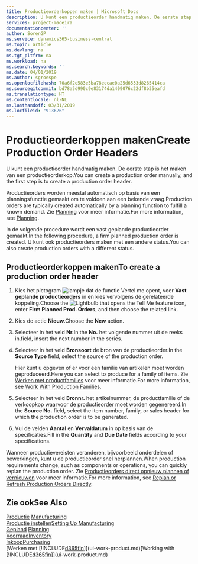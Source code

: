 ```yaml
---
title: Productieorderkoppen maken | Microsoft Docs
description: U kunt een productieorder handmatig maken. De eerste stap is het maken van een productieorderkop.
services: project-madeira
documentationcenter: ''
author: SorenGP
ms.service: dynamics365-business-central
ms.topic: article
ms.devlang: na
ms.tgt_pltfrm: na
ms.workload: na
ms.search.keywords: ''
ms.date: 04/01/2019
ms.author: sgroespe
ms.openlocfilehash: 70a6f2e583e5ba78eecae0a25d6533d8265414ca
ms.sourcegitcommit: bd78a5d990c9e83174da1409076c22df8b35eafd
ms.translationtype: HT
ms.contentlocale: nl-NL
ms.lasthandoff: 03/31/2019
ms.locfileid: "913626"
---
```

# <a name="create-production-order-headers"></a><span data-ttu-id="c87b2-103">Productieorderkoppen maken</span><span class="sxs-lookup"><span data-stu-id="c87b2-103">Create Production Order Headers</span></span>
<span data-ttu-id="c87b2-104">U kunt een productieorder handmatig maken. De eerste stap is het maken van een productieorderkop.</span><span class="sxs-lookup"><span data-stu-id="c87b2-104">You can create a production order manually, and the first step is to create a production order header.</span></span>

<span data-ttu-id="c87b2-105">Productieorders worden meestal automatisch op basis van een planningsfunctie gemaakt om te voldoen aan een bekende vraag.</span><span class="sxs-lookup"><span data-stu-id="c87b2-105">Production orders are typically created automatically by a planning function to fulfill a known demand.</span></span> <span data-ttu-id="c87b2-106">Zie [Planning](production-planning.md) voor meer informatie.</span><span class="sxs-lookup"><span data-stu-id="c87b2-106">For more information, see [Planning](production-planning.md).</span></span>   

<span data-ttu-id="c87b2-107">In de volgende procedure wordt een vast geplande productieorder gemaakt.</span><span class="sxs-lookup"><span data-stu-id="c87b2-107">In the following procedure, a firm planned production order is created.</span></span> <span data-ttu-id="c87b2-108">U kunt ook productieorders maken met een andere status.</span><span class="sxs-lookup"><span data-stu-id="c87b2-108">You can also create production orders with a different status.</span></span>  

## <a name="to-create-a-production-order-header"></a><span data-ttu-id="c87b2-109">Productieorderkoppen maken</span><span class="sxs-lookup"><span data-stu-id="c87b2-109">To create a production order header</span></span>  
1.  <span data-ttu-id="c87b2-110">Kies het pictogram ![lampje dat de functie Vertel me opent](media/ui-search/search_small.png "Vertel me wat u wilt doen"), voer **Vast geplande productieorders** in en kies vervolgens de gerelateerde koppeling.</span><span class="sxs-lookup"><span data-stu-id="c87b2-110">Choose the ![Lightbulb that opens the Tell Me feature](media/ui-search/search_small.png "Tell me what you want to do") icon, enter **Firm Planned Prod. Orders**, and then choose the related link.</span></span>  
2.  <span data-ttu-id="c87b2-111">Kies de actie **Nieuw**.</span><span class="sxs-lookup"><span data-stu-id="c87b2-111">Choose the **New** action.</span></span>  
3.  <span data-ttu-id="c87b2-112">Selecteer in het veld **Nr.**</span><span class="sxs-lookup"><span data-stu-id="c87b2-112">In the **No.**</span></span> <span data-ttu-id="c87b2-113">het volgende nummer uit de reeks in.</span><span class="sxs-lookup"><span data-stu-id="c87b2-113">field, insert the next number in the series.</span></span>  
4.  <span data-ttu-id="c87b2-114">Selecteer in het veld **Bronsoort** de bron van de productieorder.</span><span class="sxs-lookup"><span data-stu-id="c87b2-114">In the **Source Type** field, select the source of the production order.</span></span>

    <span data-ttu-id="c87b2-115">Hier kunt u opgeven of er voor een familie van artikelen moet worden geproduceerd.</span><span class="sxs-lookup"><span data-stu-id="c87b2-115">Here you can select to produce for a family of items.</span></span> <span data-ttu-id="c87b2-116">Zie [Werken met productfamilies](production-how-work-family.md) voor meer informatie.</span><span class="sxs-lookup"><span data-stu-id="c87b2-116">For more information, see [Work With Production Families](production-how-work-family.md).</span></span>
5.  <span data-ttu-id="c87b2-117">Selecteer in het veld **Bronnr.** het artikelnummer, de productfamilie of de verkoopkop waarvoor de productieorder moet worden gegenereerd.</span><span class="sxs-lookup"><span data-stu-id="c87b2-117">In the **Source No.** field, select the item number, family, or sales header for which the production order is to be generated.</span></span>  
6.  <span data-ttu-id="c87b2-118">Vul de velden **Aantal** en **Vervaldatum** in op basis van de specificaties.</span><span class="sxs-lookup"><span data-stu-id="c87b2-118">Fill in the **Quantity** and **Due Date** fields according to your specifications.</span></span>  

<span data-ttu-id="c87b2-119">Wanneer productievereisten veranderen, bijvoorbeeld onderdelen of bewerkingen, kunt u de productieorder snel herplannen.</span><span class="sxs-lookup"><span data-stu-id="c87b2-119">When production requirements change, such as components or operations, you can quickly replan the production order.</span></span> <span data-ttu-id="c87b2-120">Zie [Productieorders direct opnieuw plannen of vernieuwen](production-how-to-replan-refresh-production-orders.md) voor meer informatie.</span><span class="sxs-lookup"><span data-stu-id="c87b2-120">For more information, see [Replan or Refresh Production Orders Directly](production-how-to-replan-refresh-production-orders.md).</span></span> 

## <a name="see-also"></a><span data-ttu-id="c87b2-121">Zie ook</span><span class="sxs-lookup"><span data-stu-id="c87b2-121">See Also</span></span>  
<span data-ttu-id="c87b2-122">[Productie](production-manage-manufacturing.md)  </span><span class="sxs-lookup"><span data-stu-id="c87b2-122">[Manufacturing](production-manage-manufacturing.md)  </span></span>  
[<span data-ttu-id="c87b2-123">Productie instellen</span><span class="sxs-lookup"><span data-stu-id="c87b2-123">Setting Up Manufacturing</span></span>](production-configure-production-processes.md)  
<span data-ttu-id="c87b2-124">[Gepland](production-planning.md)    </span><span class="sxs-lookup"><span data-stu-id="c87b2-124">[Planning](production-planning.md)    </span></span>  
[<span data-ttu-id="c87b2-125">Voorraad</span><span class="sxs-lookup"><span data-stu-id="c87b2-125">Inventory</span></span>](inventory-manage-inventory.md)  
[<span data-ttu-id="c87b2-126">Inkoop</span><span class="sxs-lookup"><span data-stu-id="c87b2-126">Purchasing</span></span>](purchasing-manage-purchasing.md)  
<span data-ttu-id="c87b2-127">[Werken met [!INCLUDE[d365fin](includes/d365fin_md.md)]](ui-work-product.md)</span><span class="sxs-lookup"><span data-stu-id="c87b2-127">[Working with [!INCLUDE[d365fin](includes/d365fin_md.md)]](ui-work-product.md)</span></span>
